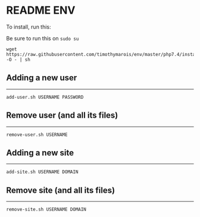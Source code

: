 
# README ENV

To install, run this: 

Be sure to run this on `sudo su`

```
wget https://raw.githubusercontent.com/timothymarois/env/master/php7.4/install.sh -O - | sh
```

## Adding a new user
---------------------------------------
`add-user.sh USERNAME PASSWORD`

## Remove user (and all its files)
---------------------------------------
`remove-user.sh USERNAME`

## Adding a new site
---------------------------------------
`add-site.sh USERNAME DOMAIN`

## Remove site (and all its files)
---------------------------------------
`remove-site.sh USERNAME DOMAIN`

